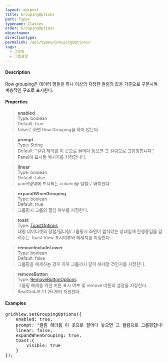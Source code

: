 ```yaml
---
layout: apipost
title: GroupingOptions
part: Types
typename: Classes
order: GroupingOptions
objectname: 
directiontype: 
permalink: /api/types/GroupingOptions/
tags:
  - 그루핑
  - 그룹설정
---
```



#### Description

 Row grouping은 데이터 행들을 하나 이상의 지정한 컬럼의 값을 기준으로 구분시켜 계층적인 구조로 표시한다.

#### Properties

> **enabled**    
> Type: boolean  
> Default: true  
> false로 하면 Row Grouping을 하지 않는다.  

> **prompt**  
> Type: String  
> Default: "컬럼 헤더를 이 곳으로 끌어다 놓으면 그 컬럼으로 그룹핑합니다."
> Panel에 표시될 메시지를 지정합니다.  

> **linear**  
> Type: boolean  
> Default: false  
> panel영역에 표시되는 column을 일렬로 배치한다.  

> **expandWhenGrouping**  
> Type: boolean  
> Default: true  
> 그룹핑시 그룹의 펼침 여부를 지정한다.  

> **toast**  
> Type: [ToastOptions](/api/types/ToastOptions)  
> 대량 데이터셋의 정렬/필터링/그룹핑시 화면이 멈춰있는 상태일때 진행중임을 알려주는 Toast View 표시여부와 메세지를 지정한다. 

> **removeIncludeLower**  
> Type: boolean  
> Default: false  
> 그룹핑을 해제하는 경우 하위 그룹까지 같이 해제할 것인지를 지정한다.    

> **removeButton**  
> Type: [RemoveButtonOptions](/api/types/RemoveButtonOptions)  
> 그룹핑 해제를 위한 버튼 표시 여부 및 remove 버튼의 설정을 지정한다.      
> RealGridJS 1.1.26 부터 지원한다.  

#### Examples 

<pre class="prettyprint">
gridView.setGroupingOptions({
    enabled: true, 
    prompt: "컬럼 헤더를 이 곳으로 끌어다 놓으면 그 컬럼으로 그룹핑합니다.", 
    linear: false, 
    expandWhenGrouping: true, 
    toast:{
        visible: true
    }
});
</pre>

